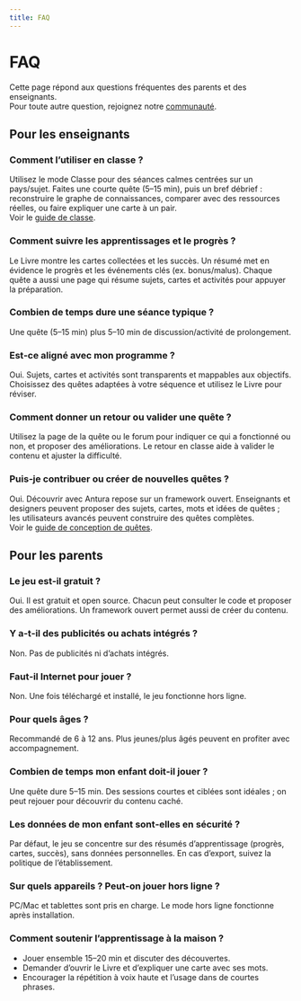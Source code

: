```yaml
---
title: FAQ
---
```


# FAQ

Cette page répond aux questions fréquentes des parents et des enseignants.  
Pour toute autre question, rejoignez notre [communauté](https://antura.discourse.group).

## Pour les enseignants

### Comment l’utiliser en classe ?

Utilisez le mode Classe pour des séances calmes centrées sur un pays/sujet. Faites une courte quête (5–15 min), puis un bref débrief : reconstruire le graphe de connaissances, comparer avec des ressources réelles, ou faire expliquer une carte à un pair.  
Voir le [guide de classe](./classroom_guide.md).

### Comment suivre les apprentissages et le progrès ?

Le Livre montre les cartes collectées et les succès. Un résumé met en évidence le progrès et les événements clés (ex. bonus/malus). Chaque quête a aussi une page qui résume sujets, cartes et activités pour appuyer la préparation.

### Combien de temps dure une séance typique ?

Une quête (5–15 min) plus 5–10 min de discussion/activité de prolongement.

### Est‑ce aligné avec mon programme ?

Oui. Sujets, cartes et activités sont transparents et mappables aux objectifs. Choisissez des quêtes adaptées à votre séquence et utilisez le Livre pour réviser.

### Comment donner un retour ou valider une quête ?

Utilisez la page de la quête ou le forum pour indiquer ce qui a fonctionné ou non, et proposer des améliorations. Le retour en classe aide à valider le contenu et ajuster la difficulté.

### Puis‑je contribuer ou créer de nouvelles quêtes ?

Oui. Découvrir avec Antura repose sur un framework ouvert. Enseignants et designers peuvent proposer des sujets, cartes, mots et idées de quêtes ; les utilisateurs avancés peuvent construire des quêtes complètes.  
Voir le [guide de conception de quêtes](/en/dev/quest-design/).

## Pour les parents

### Le jeu est‑il gratuit ?

Oui. Il est gratuit et open source. Chacun peut consulter le code et proposer des améliorations. Un framework ouvert permet aussi de créer du contenu.

### Y a‑t‑il des publicités ou achats intégrés ?

Non. Pas de publicités ni d’achats intégrés.

### Faut‑il Internet pour jouer ?

Non. Une fois téléchargé et installé, le jeu fonctionne hors ligne.

### Pour quels âges ?

Recommandé de 6 à 12 ans. Plus jeunes/plus âgés peuvent en profiter avec accompagnement.

### Combien de temps mon enfant doit‑il jouer ?

Une quête dure 5–15 min. Des sessions courtes et ciblées sont idéales ; on peut rejouer pour découvrir du contenu caché.

### Les données de mon enfant sont‑elles en sécurité ?

Par défaut, le jeu se concentre sur des résumés d’apprentissage (progrès, cartes, succès), sans données personnelles. En cas d’export, suivez la politique de l’établissement.

### Sur quels appareils ? Peut‑on jouer hors ligne ?

PC/Mac et tablettes sont pris en charge. Le mode hors ligne fonctionne après installation.

### Comment soutenir l’apprentissage à la maison ?

- Jouer ensemble 15–20 min et discuter des découvertes.
- Demander d’ouvrir le Livre et d’expliquer une carte avec ses mots.
- Encourager la répétition à voix haute et l’usage dans de courtes phrases.
